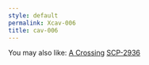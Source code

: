 ```yaml
---
style: default
permalink: Xcav-006
title: cav-006
---
```

You may also like:
[A Crossing](http://scp-wiki.net/cav-007)
[SCP-2936](http://scp-wiki.net/scp-2936)